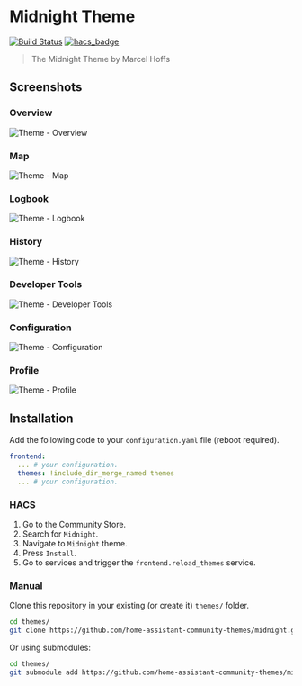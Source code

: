 # Midnight Theme

[![Build Status](https://www.travis-ci.org/home-assistant-community-themes/midnight.svg?branch=master)](https://www.travis-ci.org/home-assistant-community-themes/midnight)
[![hacs_badge](https://img.shields.io/badge/HACS-Default-orange.svg)](https://github.com/custom-components/hacs)

> The Midnight Theme by Marcel Hoffs

## Screenshots

### Overview

![Theme - Overview](https://raw.githubusercontent.com/home-assistant-community-themes/midnight/master/docs/theme-overview.png)

### Map

![Theme - Map](https://raw.githubusercontent.com/home-assistant-community-themes/midnight/master/docs/theme-map.png)

### Logbook

![Theme - Logbook](https://raw.githubusercontent.com/home-assistant-community-themes/midnight/master/docs/theme-logbook.png)

### History

![Theme - History](https://raw.githubusercontent.com/home-assistant-community-themes/midnight/master/docs/theme-history.png)

### Developer Tools

![Theme - Developer Tools](https://raw.githubusercontent.com/home-assistant-community-themes/midnight/master/docs/theme-developer-tools.png)

### Configuration

![Theme - Configuration](https://raw.githubusercontent.com/home-assistant-community-themes/midnight/master/docs/theme-configuration.png)

### Profile

![Theme - Profile](https://raw.githubusercontent.com/home-assistant-community-themes/midnight/master/docs/theme-profile.png)

## Installation

Add the following code to your `configuration.yaml` file (reboot required).

```yaml
frontend:
  ... # your configuration.
  themes: !include_dir_merge_named themes
  ... # your configuration.
```

### HACS

1. Go to the Community Store.
2. Search for `Midnight`.
3. Navigate to `Midnight` theme.
4. Press `Install`.
5. Go to services and trigger the `frontend.reload_themes` service.

### Manual

Clone this repository in your existing (or create it) `themes/` folder.

```bash
cd themes/
git clone https://github.com/home-assistant-community-themes/midnight.git
```

Or using submodules:

```bash
cd themes/
git submodule add https://github.com/home-assistant-community-themes/midnight.git
```
